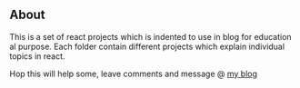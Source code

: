 ## About 

This is a set of react projects which is indented to use in blog for education al purpose. Each folder contain different projects which explain individual topics in react. 

Hop this will help some, leave comments and message @ [my blog](https://developermblog.wordpress.com) 